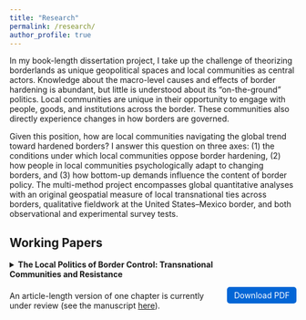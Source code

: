 ```yaml
---
title: "Research"
permalink: /research/
author_profile: true
---
```


In my book-length dissertation project, I take up the challenge of theorizing borderlands as unique geopolitical spaces and local communities as central actors. Knowledge about the macro-level causes and effects of border hardening is abundant, but little is understood about its “on-the-ground” politics. Local communities are unique in their opportunity to engage with people, goods, and institutions across the border. These communities also directly experience changes in how borders are governed. 

Given this position, how are local communities navigating the global trend toward hardened borders? I answer this question on three axes: (1) the conditions under which local communities oppose border hardening, (2) how people in local communities psychologically adapt to changing borders, and (3) how bottom-up demands influence the content of border policy. The multi-method project encompasses global quantitative analyses with an original geospatial measure of local transnational ties across borders, qualitative fieldwork at the United States–Mexico border, and both observational and experimental survey tests.

## Working Papers

<div style="margin-bottom:1.5em;">

  <details style="display:inline-block; width:75%;">
    <summary style="cursor:pointer; font-weight:bold;">
      The Local Politics of Border Control: Transnational Communities and Resistance
    </summary>
    <p>
      [Insert abstract here — for example: This paper examines how local communities situated
      in transnational border regions respond to state-driven hardening of borders. Drawing
      on fieldwork and quantitative analyses, it shows that transnational community ties can
      both constrain and motivate resistance to restrictive border policies.]
    </p>
  </details>

  <a href="/files/resistance_coltman-cormier.pdf" download 
     style="float:right; background-color:#0366d6; color:white; padding:6px 12px; border-radius:5px; text-decoration:none;">
     Download PDF
  </a>

</div>

An article-length version of one chapter is currently under review (see the manuscript [here](/working_papers/)). 

